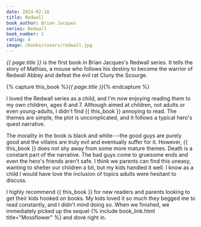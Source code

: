 ```yaml
---
date: 2024-02-18
title: Redwall
book_author: Brian Jacques
series: Redwall
book_number: 1
rating: 4
image: /books/covers/redwall.jpg
---
```


<cite class="book-title">{{ page.title }}</cite> is the first book in Brian
Jacques's Redwall series. It tells the story of Mathias, a mouse who follows
his destiny to become the warrior of Redwall Abbey and defeat the evil rat
Cluny the Scourge.

{% capture this_book %}<cite class="book-title">{{ page.title }}</cite>{% endcapture %}

I loved the Redwall series as a child, and I'm now enjoying reading them to my
own children, ages 6 and 7. Although aimed at children, not adults or even
young-adults, I didn't find {{ this_book }} annoying to read. The themes are
simple, the plot is uncomplicated, and it follows a typical hero's quest
narrative.

The morality in the book is black and white---the good guys are purely good
and the villains are truly evil and eventually suffer for it. However, {{
this_book }} does not shy away from some more mature themes. Death is a
constant part of the narrative. The bad guys come to gruesome ends and even
the hero's friends aren't safe. I think we parents can find this uneasy,
wanting to shelter our children a bit, but my kids handled it well. I know as
a child I would have love the inclusion of topics adults were hesitant to
discuss.

I highly recommend {{ this_book }} for new readers and parents looking to get
their kids hooked on books. My kids loved it so much they begged me to read
constantly, and I didn't mind doing so. When we finished, we immediately
picked up the sequel {% include book_link.html title="Mossflower" %} and dove
right in.
